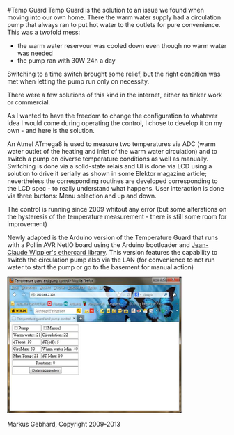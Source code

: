 #Temp Guard
Temp Guard is the solution to an issue we found when moving into our own home.
There the warm water supply had a circulation pump that always ran to put hot
water to the outlets for pure convenience. This was a twofold mess:
  
  * the warm water reservour was cooled down even though no warm water was needed
  * the pump ran with 30W 24h a day

Switching to a time switch brought some relief, but the right condition was met
when letting the pump run only on necessity.

There were a few solutions of this kind in the internet, either as tinker work or
commercial.

As I wanted to have the freedom to change the configuration to whatever idea I would
come during operating the control, I chose to develop it on my own - and here is the
solution.

An Atmel ATmega8 is used to measure two temperatures via ADC (warm water outlet of the  heating and inlet of the warm water circulation) and to switch a pump on diverse temperature conditions as well as manually.
Switching is done via a solid-state relais and UI is done via LCD using a solution to drive it serially as shown in some Elektor magazine article; nevertheless the
corresponding routines are developed corresponding to the LCD spec - to
really understand what happens. User interaction is done via three buttons: Menu selection
and up and down.

The control is running since 2009 whitout any error (but some alterations on the
hysteresis of the temperature measurement - there is still some room for improvement)

Newly adapted is the Arduino version of the Temperature Guard that runs with a Pollin
AVR NetIO board using the Arduino bootloader and [Jean-Claude Wippler's ethercard library](http://github.com/jcw/ethercard).
This version features the capability to switch the circulation pump also via the LAN (for
convenience to not run water to start the pump or go to the basement for manual action)

<img src="TempGuard_Webdisplay.jpg" width=400px>

Markus Gebhard, Copyright 2009-2013